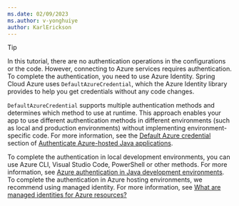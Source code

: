 ```yaml
---
ms.date: 02/09/2023
ms.author: v-yonghuiye
author: KarlErickson
---
```


> [!TIP]
> In this tutorial, there are no authentication operations in the configurations or the code. However, connecting to Azure services requires authentication. To complete the authentication, you need to use Azure Identity. Spring Cloud Azure uses `DefaultAzureCredential`, which the Azure Identity library provides to help you get credentials without any code changes.
>
> `DefaultAzureCredential` supports multiple authentication methods and determines which method to use at runtime. This approach enables your app to use different authentication methods in different environments (such as local and production environments) without implementing environment-specific code. For more information, see the [Default Azure credential](../../sdk/identity-azure-hosted-auth.md#default-azure-credential) section of [Authenticate Azure-hosted Java applications](../../sdk/identity-azure-hosted-auth.md).
>
> To complete the authentication in local development environments, you can use Azure CLI, Visual Studio Code, PowerShell or other methods. For more information, see [Azure authentication in Java development environments](../../sdk/identity-dev-env-auth.md). To complete the authentication in Azure hosting environments, we recommend using managed identity. For more information, see [What are managed identities for Azure resources?](/azure/active-directory/managed-identities-azure-resources/overview)
